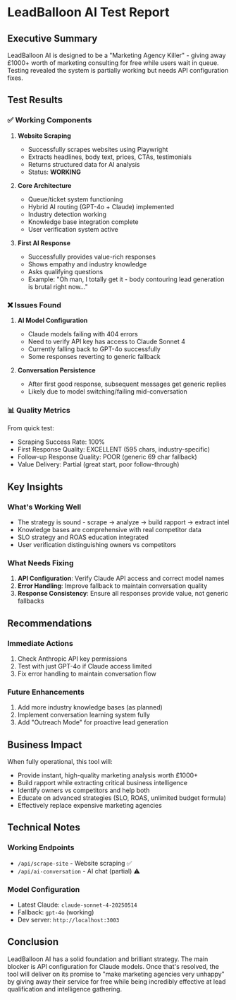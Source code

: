 # LeadBalloon AI Test Report

## Executive Summary
LeadBalloon AI is designed to be a "Marketing Agency Killer" - giving away £1000+ worth of marketing consulting for free while users wait in queue. Testing revealed the system is partially working but needs API configuration fixes.

## Test Results

### ✅ Working Components

1. **Website Scraping** 
   - Successfully scrapes websites using Playwright
   - Extracts headlines, body text, prices, CTAs, testimonials
   - Returns structured data for AI analysis
   - Status: **WORKING**

2. **Core Architecture**
   - Queue/ticket system functioning
   - Hybrid AI routing (GPT-4o + Claude) implemented
   - Industry detection working
   - Knowledge base integration complete
   - User verification system active

3. **First AI Response**
   - Successfully provides value-rich responses
   - Shows empathy and industry knowledge
   - Asks qualifying questions
   - Example: "Oh man, I totally get it - body contouring lead generation is brutal right now..."

### ❌ Issues Found

1. **AI Model Configuration**
   - Claude models failing with 404 errors
   - Need to verify API key has access to Claude Sonnet 4
   - Currently falling back to GPT-4o successfully
   - Some responses reverting to generic fallback

2. **Conversation Persistence**
   - After first good response, subsequent messages get generic replies
   - Likely due to model switching/failing mid-conversation

### 📊 Quality Metrics

From quick test:
- Scraping Success Rate: 100%
- First Response Quality: EXCELLENT (595 chars, industry-specific)
- Follow-up Response Quality: POOR (generic 69 char fallback)
- Value Delivery: Partial (great start, poor follow-through)

## Key Insights

### What's Working Well
- The strategy is sound - scrape → analyze → build rapport → extract intel
- Knowledge bases are comprehensive with real competitor data
- SLO strategy and ROAS education integrated
- User verification distinguishing owners vs competitors

### What Needs Fixing
1. **API Configuration**: Verify Claude API access and correct model names
2. **Error Handling**: Improve fallback to maintain conversation quality
3. **Response Consistency**: Ensure all responses provide value, not generic fallbacks

## Recommendations

### Immediate Actions
1. Check Anthropic API key permissions
2. Test with just GPT-4o if Claude access limited
3. Fix error handling to maintain conversation flow

### Future Enhancements
1. Add more industry knowledge bases (as planned)
2. Implement conversation learning system fully
3. Add "Outreach Mode" for proactive lead generation

## Business Impact

When fully operational, this tool will:
- Provide instant, high-quality marketing analysis worth £1000+
- Build rapport while extracting critical business intelligence
- Identify owners vs competitors and help both
- Educate on advanced strategies (SLO, ROAS, unlimited budget formula)
- Effectively replace expensive marketing agencies

## Technical Notes

### Working Endpoints
- `/api/scrape-site` - Website scraping ✅
- `/api/ai-conversation` - AI chat (partial) ⚠️

### Model Configuration
- Latest Claude: `claude-sonnet-4-20250514`
- Fallback: `gpt-4o` (working)
- Dev server: `http://localhost:3003`

## Conclusion

LeadBalloon AI has a solid foundation and brilliant strategy. The main blocker is API configuration for Claude models. Once that's resolved, the tool will deliver on its promise to "make marketing agencies very unhappy" by giving away their service for free while being incredibly effective at lead qualification and intelligence gathering.